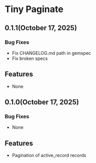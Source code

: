 # Tiny Paginate

## 0.1.1(October 17, 2025)
### Bug Fixes
* Fix CHANGELOG.md path in gemspec
* Fix broken specs

## Features
* None

## 0.1.0(October 17, 2025)
### Bug Fixes
* None

## Features
* Pagination of active_record records
